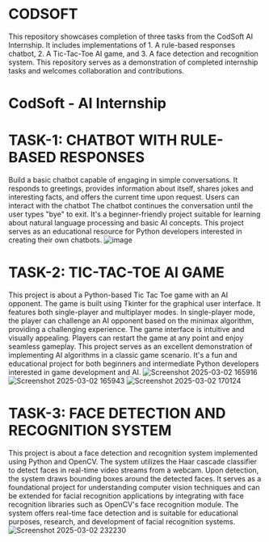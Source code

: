 # CODSOFT
This repository showcases completion of three tasks from the CodSoft AI Internship. It includes implementations of 1. A rule-based responses chatbot, 2. A Tic-Tac-Toe AI game, and 3. A face detection and recognition system. This repository serves as a demonstration of completed internship tasks and welcomes collaboration and contributions.
# CodSoft - AI Internship
# TASK-1: CHATBOT WITH RULE-BASED RESPONSES
Build a basic chatbot capable of engaging in simple conversations. It responds to greetings, provides information about itself, shares jokes and interesting facts, and offers the current time upon request. Users can interact with the chatbot The chatbot continues the conversation until the user types "bye" to exit. It's a beginner-friendly project suitable for learning about natural language processing and basic AI concepts. This project serves as an educational resource for Python developers interested in creating their own chatbots.
![image](https://github.com/user-attachments/assets/80169eb8-e394-4e4b-b7ea-91bbb9eaa65f)
# TASK-2: TIC-TAC-TOE AI GAME
This project is about a Python-based Tic Tac Toe game with an AI opponent. The game is built using Tkinter for the graphical user interface. It features both single-player and multiplayer modes. In single-player mode, the player can challenge an AI opponent based on the minimax algorithm, providing a challenging experience. The game interface is intuitive and visually appealing. Players can restart the game at any point and enjoy seamless gameplay. This project serves as an excellent demonstration of implementing AI algorithms in a classic game scenario. It's a fun and educational project for both beginners and intermediate Python developers interested in game development and AI.
![Screenshot 2025-03-02 165916](https://github.com/user-attachments/assets/8fcd2e6c-00e3-4c45-b13c-4e5e9fa6d9bb)
![Screenshot 2025-03-02 165943](https://github.com/user-attachments/assets/7df0f87e-ee87-4803-91a8-a8a8559272ae)
![Screenshot 2025-03-02 170124](https://github.com/user-attachments/assets/e0c13003-e7ba-4e79-b17b-ef36edfd66cd)
 
# TASK-3: FACE DETECTION AND RECOGNITION SYSTEM
This project is about a face detection and recognition system implemented using Python and OpenCV. The system utilizes the Haar cascade classifier to detect faces in real-time video streams from a webcam. Upon detection, the system draws bounding boxes around the detected faces. It serves as a foundational project for understanding computer vision techniques and can be extended for facial recognition applications by integrating with face recognition libraries such as OpenCV's face recognition module. The system offers real-time face detection and is suitable for educational purposes, research, and development of facial recognition systems.
![Screenshot 2025-03-02 232230](https://github.com/user-attachments/assets/c08ba5dd-6c75-4b7e-a7ca-c4e78da75fb9)






